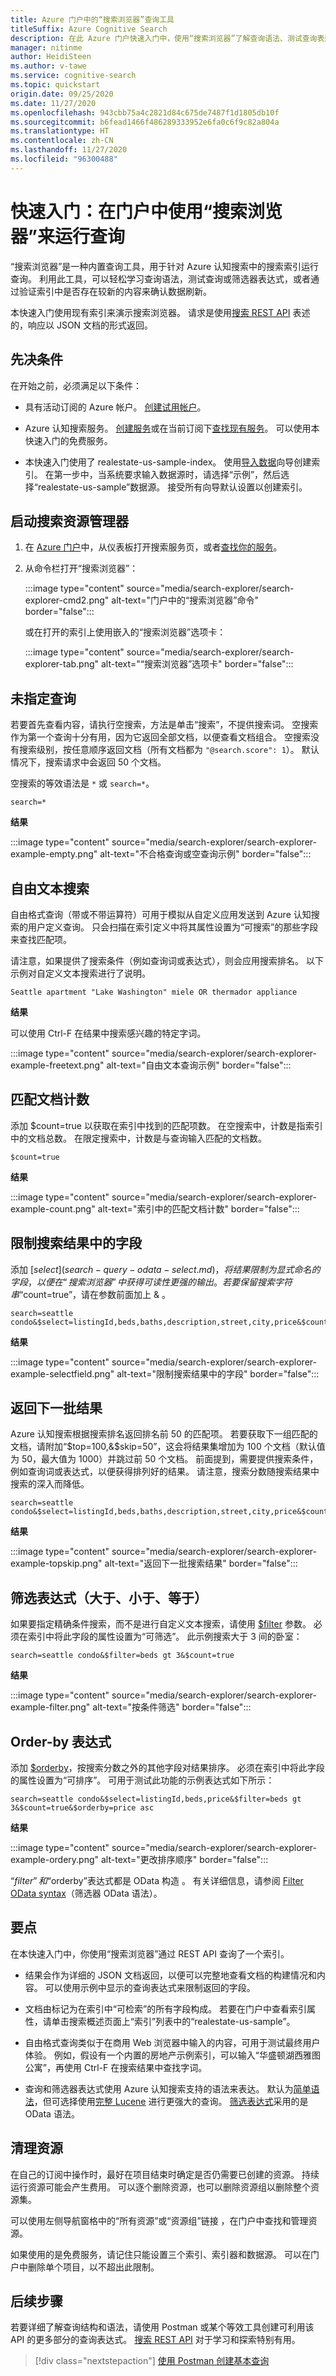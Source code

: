 ```yaml
---
title: Azure 门户中的“搜索浏览器”查询工具
titleSuffix: Azure Cognitive Search
description: 在此 Azure 门户快速入门中，使用“搜索浏览器”了解查询语法、测试查询表达式或检查搜索文档。 搜索浏览器在 Azure 认知搜索中查询索引。
manager: nitinme
author: HeidiSteen
ms.author: v-tawe
ms.service: cognitive-search
ms.topic: quickstart
origin.date: 09/25/2020
ms.date: 11/27/2020
ms.openlocfilehash: 943cbb75a4c2821d84c675de7487f1d1805db10f
ms.sourcegitcommit: b6fead1466f486289333952e6fa0c6f9c82a804a
ms.translationtype: HT
ms.contentlocale: zh-CN
ms.lasthandoff: 11/27/2020
ms.locfileid: "96300488"
---
```

# <a name="quickstart-use-search-explorer-to-run-queries-in-the-portal"></a>快速入门：在门户中使用“搜索浏览器”来运行查询

“搜索浏览器”是一种内置查询工具，用于针对 Azure 认知搜索中的搜索索引运行查询。 利用此工具，可以轻松学习查询语法，测试查询或筛选器表达式，或者通过验证索引中是否存在较新的内容来确认数据刷新。

本快速入门使用现有索引来演示搜索浏览器。 请求是使用[搜索 REST API](https://docs.microsoft.com/rest/api/searchservice/) 表述的，响应以 JSON 文档的形式返回。

## <a name="prerequisites"></a>先决条件

在开始之前，必须满足以下条件：

+ 具有活动订阅的 Azure 帐户。 [创建试用帐户](https://wd.azure.cn/pricing/1rmb-trial/)。

+ Azure 认知搜索服务。 [创建服务](search-create-service-portal.md)或在当前订阅下[查找现有服务](https://portal.azure.cn/#blade/HubsExtension/BrowseResourceBlade/resourceType/Microsoft.Search%2FsearchServices)。 可以使用本快速入门的免费服务。 

+ 本快速入门使用了 realestate-us-sample-index。 使用[导入数据](search-import-data-portal.md)向导创建索引。 在第一步中，当系统要求输入数据源时，请选择“示例”，然后选择“realestate-us-sample”数据源。 接受所有向导默认设置以创建索引。

## <a name="start-search-explorer"></a>启动搜索资源管理器

1. 在 [Azure 门户](https://portal.azure.cn)中，从仪表板打开搜索服务页，或者[查找你的服务](https://portal.azure.cn/#blade/HubsExtension/BrowseResourceBlade/resourceType/Microsoft.Search%2FsearchServices)。

1. 从命令栏打开“搜索浏览器”：

   :::image type="content" source="media/search-explorer/search-explorer-cmd2.png" alt-text="门户中的“搜索浏览器”命令" border="false":::

    或在打开的索引上使用嵌入的“搜索浏览器”选项卡：

   :::image type="content" source="media/search-explorer/search-explorer-tab.png" alt-text="“搜索浏览器”选项卡" border="false":::

## <a name="unspecified-query"></a>未指定查询

若要首先查看内容，请执行空搜索，方法是单击“搜索”，不提供搜索词。 空搜索作为第一个查询十分有用，因为它返回全部文档，以便查看文档组合。 空搜索没有搜索级别，按任意顺序返回文档（所有文档都为 `"@search.score": 1`）。 默认情况下，搜索请求中会返回 50 个文档。

空搜索的等效语法是 `*` 或 `search=*`。
   
   ```http
   search=*
   ```

   **结果**
   
   :::image type="content" source="media/search-explorer/search-explorer-example-empty.png" alt-text="不合格查询或空查询示例" border="false":::

## <a name="free-text-search"></a>自由文本搜索

自由格式查询（带或不带运算符）可用于模拟从自定义应用发送到 Azure 认知搜索的用户定义查询。 只会扫描在索引定义中将其属性设置为“可搜索”的那些字段来查找匹配项。 

请注意，如果提供了搜索条件（例如查询词或表达式），则会应用搜索排名。 以下示例对自定义文本搜索进行了说明。

   ```http
   Seattle apartment "Lake Washington" miele OR thermador appliance
   ```

   **结果**

   可以使用 Ctrl-F 在结果中搜索感兴趣的特定字词。

   :::image type="content" source="media/search-explorer/search-explorer-example-freetext.png" alt-text="自由文本查询示例" border="false":::

## <a name="count-of-matching-documents"></a>匹配文档计数 

添加 $count=true 以获取在索引中找到的匹配项数。 在空搜索中，计数是指索引中的文档总数。 在限定搜索中，计数是与查询输入匹配的文档数。

   ```http
   $count=true
   ```

   **结果**

   :::image type="content" source="media/search-explorer/search-explorer-example-count.png" alt-text="索引中的匹配文档计数" border="false":::

## <a name="limit-fields-in-search-results"></a>限制搜索结果中的字段

添加 [$select](search-query-odata-select.md)，将结果限制为显式命名的字段，以便在“搜索浏览器”中获得可读性更强的输出。 若要保留搜索字符串“$count=true”，请在参数前面加上 & 。 

   ```http
   search=seattle condo&$select=listingId,beds,baths,description,street,city,price&$count=true
   ```

   **结果**

   :::image type="content" source="media/search-explorer/search-explorer-example-selectfield.png" alt-text="限制搜索结果中的字段" border="false":::

## <a name="return-next-batch-of-results"></a>返回下一批结果

Azure 认知搜索根据搜索排名返回排名前 50 的匹配项。 若要获取下一组匹配的文档，请附加“$top=100,&$skip=50”，这会将结果集增加为 100 个文档（默认值为 50，最大值为 1000）并跳过前 50 个文档。 前面提到，需要提供搜索条件，例如查询词或表达式，以便获得排列好的结果。 请注意，搜索分数随搜索结果中搜索的深入而降低。

   ```http
   search=seattle condo&$select=listingId,beds,baths,description,street,city,price&$count=true&$top=100&$skip=50
   ```

   **结果**

   :::image type="content" source="media/search-explorer/search-explorer-example-topskip.png" alt-text="返回下一批搜索结果" border="false":::

## <a name="filter-expressions-greater-than-less-than-equal-to"></a>筛选表达式（大于、小于、等于）

如果要指定精确条件搜索，而不是进行自定义文本搜索，请使用 [$filter](search-query-odata-filter.md) 参数。 必须在索引中将此字段的属性设置为“可筛选”。 此示例搜索大于 3 间的卧室：

   ```http
   search=seattle condo&$filter=beds gt 3&$count=true
   ```
   
   **结果**

   :::image type="content" source="media/search-explorer/search-explorer-example-filter.png" alt-text="按条件筛选" border="false":::

## <a name="order-by-expressions"></a>Order-by 表达式

添加 [$orderby](search-query-odata-orderby.md)，按搜索分数之外的其他字段对结果排序。 必须在索引中将此字段的属性设置为“可排序”。 可用于测试此功能的示例表达式如下所示：

   ```http
   search=seattle condo&$select=listingId,beds,price&$filter=beds gt 3&$count=true&$orderby=price asc
   ```
   
   **结果**

   :::image type="content" source="media/search-explorer/search-explorer-example-ordery.png" alt-text="更改排序顺序" border="false":::

“$filter”和“$orderby”表达式都是 OData 构造 。 有关详细信息，请参阅 [Filter OData syntax](https://docs.microsoft.com/rest/api/searchservice/odata-expression-syntax-for-azure-search)（筛选器 OData 语法）。

<a name="start-search-explorer"></a>

## <a name="takeaways"></a>要点

在本快速入门中，你使用“搜索浏览器”通过 REST API 查询了一个索引。

+ 结果会作为详细的 JSON 文档返回，以便可以完整地查看文档的构建情况和内容。 可以使用示例中显示的查询表达式来限制返回的字段。

+ 文档由标记为在索引中“可检索”的所有字段构成。 若要在门户中查看索引属性，请单击搜索概述页面上“索引”列表中的“realestate-us-sample”。

+ 自由格式查询类似于在商用 Web 浏览器中输入的内容，可用于测试最终用户体验。 例如，假设有一个内置的房地产示例索引，可以输入“华盛顿湖西雅图公寓”，再使用 Ctrl-F 在搜索结果中查找字词。 

+ 查询和筛选器表达式使用 Azure 认知搜索支持的语法来表达。 默认为[简单语法](https://docs.microsoft.com/rest/api/searchservice/simple-query-syntax-in-azure-search)，但可选择使用[完整 Lucene](https://docs.microsoft.com/rest/api/searchservice/lucene-query-syntax-in-azure-search) 进行更强大的查询。 [筛选表达式](https://docs.microsoft.com/rest/api/searchservice/odata-expression-syntax-for-azure-search)采用的是 OData 语法。

## <a name="clean-up-resources"></a>清理资源

在自己的订阅中操作时，最好在项目结束时确定是否仍需要已创建的资源。 持续运行资源可能会产生费用。 可以逐个删除资源，也可以删除资源组以删除整个资源集。

可以使用左侧导航窗格中的“所有资源”或“资源组”链接 ，在门户中查找和管理资源。

如果使用的是免费服务，请记住只能设置三个索引、索引器和数据源。 可以在门户中删除单个项目，以不超出此限制。 

## <a name="next-steps"></a>后续步骤

若要详细了解查询结构和语法，请使用 Postman 或某个等效工具创建可利用该 API 的更多部分的查询表达式。 [搜索 REST API](https://docs.microsoft.com/rest/api/searchservice/) 对于学习和探索特别有用。

> [!div class="nextstepaction"]
> [使用 Postman 创建基本查询](search-query-simple-examples.md)
